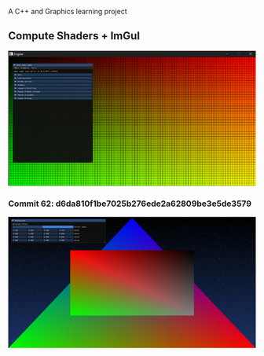 A C++ and Graphics learning project

## Compute Shaders + ImGuI

![img.png](screenshots/pss-1.png)

### Commit 62: d6da810f1be7025b276ede2a62809be3e5de3579

![img.png](screenshots/pss-2.png)
